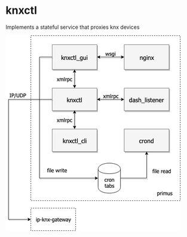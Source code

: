 # knxctl
Implements a stateful service that proxies knx devices

![knxctl diagram](knxctl.png "knxctl diagram")
